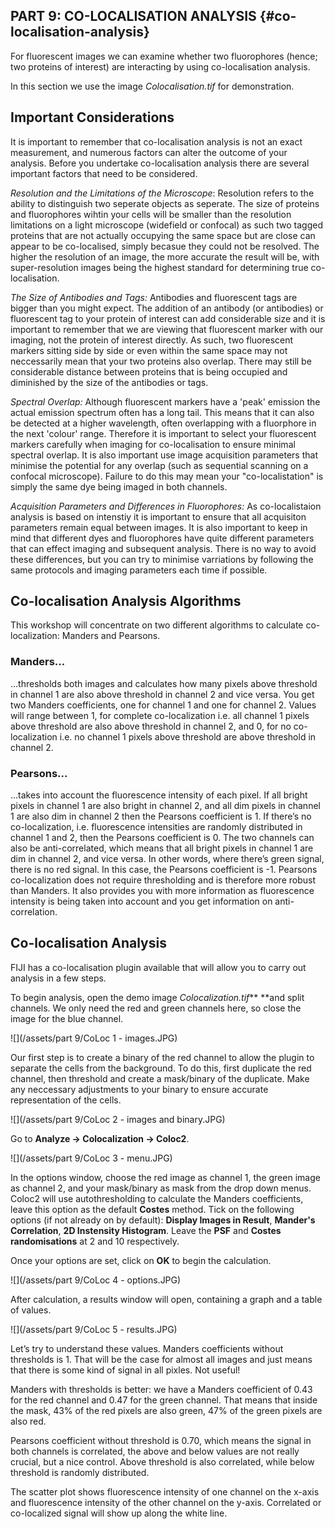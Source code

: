 ## PART 9: CO-LOCALISATION ANALYSIS {#co-localisation-analysis}

For fluorescent images we can examine whether two fluorophores \(hence; two proteins of interest\) are interacting by using co-localisation analysis.

In this section we use the image _Colocalisation.tif_ for demonstration.

## Important Considerations

It is important to remember that co-localisation analysis is not an exact measurement, and numerous factors can alter the outcome of your analysis. Before you undertake co-localisation analysis there are several important factors that need to be considered.

_Resolution and the Limitations of the Microscope_: Resolution refers to the ability to distinguish two seperate objects as seperate. The size of proteins and fluorophores wihtin your cells will be smaller than the resolution limitations on a light microscope \(widefield or confocal\) as such two tagged proteins that are not actually occupying the same space but are close can appear to be co-localised, simply becasue they could not be resolved. The higher the resolution of an image, the more accurate the result will be, with super-resolution images being the highest standard for determining true co-localisation.

_The Size of Antibodies and Tags:_ Antibodies and fluorescent tags are bigger than you might expect. The addition of an antibody \(or antibodies\) or fluorescent tag to your protein of interest can add considerable size and it is important to remember that we are viewing that fluorescent marker with our imaging, not the protein of interest directly. As such, two fluorescent markers sitting side by side or even within the same space may not neccessarily mean that your two proteins also overlap. There may still be considerable distance between proteins that is being occupied and diminished by the size of the antibodies or tags.

_Spectral Overlap:_ Although fluorescent markers have a 'peak' emission the actual emission spectrum often has a long tail. This means that it can also be detected at a higher wavelength, often overlapping with a fluorphore in the next 'colour' range. Therefore it is important to select your fluorescent markers carefully when imaging for co-localisation to ensure minimal spectral overlap. It is also important use image acquisition parameters that minimise the potential for any overlap \(such as sequential scanning on a confocal microscope\). Failure to do this may mean your "co-localistation" is simply the same dye being imaged in both channels.

_Acquisition Parameters and Differences in Fluorophores:_ As co-localistaion analysis is based on intenstiy it is important to ensure that all acquisiton parameters remain equal between images. It is also important to keep in mind that different dyes and fluorophores have quite different parameters that can effect imaging and subsequent analysis. There is no way to avoid these differences, but you can try to minimise varriations by following the same protocols and imaging parameters each time if possible.

## Co-localisation Analysis Algorithms

This workshop will concentrate on two different algorithms to calculate co-localization: Manders and Pearsons.

### Manders…

…thresholds both images and calculates how many pixels above threshold in channel 1 are also above threshold in channel 2 and vice versa. You get two Manders coefficients, one for channel 1 and one for channel 2. Values will range between 1, for complete co-localization i.e. all channel 1 pixels above threshold are also above threshold in channel 2, and 0, for no co-localization i.e. no channel 1 pixels above threshold are above threshold in channel 2.

### Pearsons…

…takes into account the fluorescence intensity of each pixel. If all bright pixels in channel 1 are also bright in channel 2, and all dim pixels in channel 1 are also dim in channel 2 then the Pearsons coefficient is 1. If there’s no co-localization, i.e. fluorescence intensities are randomly distributed in channel 1 and 2, then the Pearsons coefficient is 0. The two channels can also be anti-correlated, which means that all bright pixels in channel 1 are dim in channel 2, and vice versa. In other words, where there’s green signal, there is no red signal. In this case, the Pearsons coefficient is -1. Pearsons co-localization does not require thresholding and is therefore more robust than Manders. It also provides you with more information as fluorescence intensity is being taken into account and you get information on anti-correlation.

## Co-localisation Analysis

FIJI has a co-localisation plugin available that will allow you to carry out analysis in a few steps.

To begin analysis, open the demo image _Colocalization.tif_** **and split channels. We only need the red and green channels here, so close the image for the blue channel.

![](/assets/part 9/CoLoc 1 - images.JPG)

Our first step is to create a binary of the red channel to allow the plugin to separate the cells from the background. To do this, first duplicate the red channel, then threshold and create a mask/binary of the duplicate. Make any neccessary adjustments to your binary to ensure accurate representation of the cells.

![](/assets/part 9/CoLoc 2 - images and binary.JPG)

Go to **Analyze -&gt; Colocalization -&gt; Coloc2**.

![](/assets/part 9/CoLoc 3 - menu.JPG)

In the options window, choose the red image as channel 1, the green image as channel 2, and your mask/binary as mask from the drop down menus. Coloc2 will use autothresholding to calculate the Manders coefficients, leave this option as the default **Costes** method. Tick on the following options \(if not already on by default\): **Display Images in Result**, **Mander's Correlation**,  **2D Instensity Histogram**. Leave the **PSF** and **Costes randomisations** at 2 and 10 respectively.

Once your options are set, click on **OK** to begin the calculation.

![](/assets/part 9/CoLoc 4 - options.JPG)

After calculation, a results window will open, containing a graph and a table of values.

![](/assets/part 9/CoLoc 5 - results.JPG)

Let’s try to understand these values. Manders coefficients without thresholds is 1. That will be the case for almost all images and just means that there is some kind of signal in all pixles. Not useful!

Manders with thresholds is better: we have a Manders coefficient of 0.43 for the red channel and 0.47 for the green channel. That means that inside the mask, 43% of the red pixels are also green, 47% of the green pixels are also red.

Pearsons coefficient without threshold is 0.70, which means the signal in both channels is correlated, the above and below values are not really crucial, but a nice control. Above threshold is also correlated, while below threshold is randomly distributed.

The scatter plot shows fluorescence intensity of one channel on the x-axis and fluorescence intensity of the other channel on the y-axis. Correlated or co-localized signal will show up along the white line.

